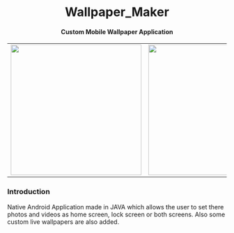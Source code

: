 <h1 align="center"><b>Wallpaper_Maker</b></h1>
<h4 align="center">Custom Mobile Wallpaper Application</h4>


<table>
  <tr>
    <td> <img src='https://github.com/iamgauravn/Wallpaper_Maker/assets/80909649/fc5294d5-3f93-4d68-9ef6-aabe08a7013b' height='300'></td>
    <td><img src='https://github.com/iamgauravn/Wallpaper_Maker/assets/80909649/1184c63a-31d1-4047-8d64-27dc882d7b09' height='300'></td>
    <td><img src='https://github.com/iamgauravn/Wallpaper_Maker/assets/80909649/c992de10-266d-4f2e-815c-32f685b8d135' height='300'></td>
    <td><img src='https://github.com/iamgauravn/Wallpaper_Maker/assets/80909649/dc52c2ce-53c0-4080-8aea-2089ea0832e7' height='300'></td>
    <td><img src='https://github.com/iamgauravn/Wallpaper_Maker/assets/80909649/abf1692f-e283-4ef9-9e1b-4bc5e1176046' height='300'></td>
  </tr>
</table>
 
<h3> Introduction </h3>

Native Android Application made in JAVA which allows the user to set there photos and videos as home screen, lock screen or both screens.
Also some custom live wallpapers are also added.
